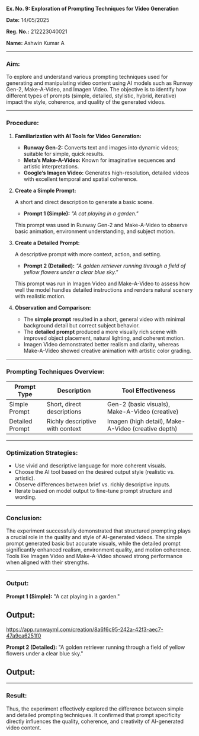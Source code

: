 **Ex. No. 9: Exploration of Prompting Techniques for Video Generation**

**Date:** 14/05/2025

**Reg. No.:** 212223040021

**Name:** Ashwin Kumar A

---

### **Aim:**

To explore and understand various prompting techniques used for generating and manipulating video content using AI models such as Runway Gen-2, Make-A-Video, and Imagen Video. The objective is to identify how different types of prompts (simple, detailed, stylistic, hybrid, iterative) impact the style, coherence, and quality of the generated videos.

---

### **Procedure:**

1. **Familiarization with AI Tools for Video Generation:**

   * **Runway Gen-2:** Converts text and images into dynamic videos; suitable for simple, quick results.
   * **Meta’s Make-A-Video:** Known for imaginative sequences and artistic interpretations.
   * **Google’s Imagen Video:** Generates high-resolution, detailed videos with excellent temporal and spatial coherence.

2. **Create a Simple Prompt:**

   A short and direct description to generate a basic scene.

   * **Prompt 1 (Simple):**
     *"A cat playing in a garden."*

   This prompt was used in Runway Gen-2 and Make-A-Video to observe basic animation, environment understanding, and subject motion.

3. **Create a Detailed Prompt:**

   A descriptive prompt with more context, action, and setting.

   * **Prompt 2 (Detailed):**
     *"A golden retriever running through a field of yellow flowers under a clear blue sky."*

   This prompt was run in Imagen Video and Make-A-Video to assess how well the model handles detailed instructions and renders natural scenery with realistic motion.

4. **Observation and Comparison:**

   * The **simple prompt** resulted in a short, general video with minimal background detail but correct subject behavior.
   * The **detailed prompt** produced a more visually rich scene with improved object placement, natural lighting, and coherent motion.
   * Imagen Video demonstrated better realism and clarity, whereas Make-A-Video showed creative animation with artistic color grading.

---

### **Prompting Techniques Overview:**

| Prompt Type     | Description                     | Tool Effectiveness                                  |
| --------------- | ------------------------------- | --------------------------------------------------- |
| Simple Prompt   | Short, direct descriptions      | Gen-2 (basic visuals), Make-A-Video (creative)      |
| Detailed Prompt | Richly descriptive with context | Imagen (high detail), Make-A-Video (creative depth) |

---

### **Optimization Strategies:**

* Use vivid and descriptive language for more coherent visuals.
* Choose the AI tool based on the desired output style (realistic vs. artistic).
* Observe differences between brief vs. richly descriptive inputs.
* Iterate based on model output to fine-tune prompt structure and wording.

---

### **Conclusion:**

The experiment successfully demonstrated that structured prompting plays a crucial role in the quality and style of AI-generated videos. The simple prompt generated basic but accurate visuals, while the detailed prompt significantly enhanced realism, environment quality, and motion coherence. Tools like Imagen Video and Make-A-Video showed strong performance when aligned with their strengths.

---

### **Output:**

**Prompt 1 (Simple):**
     "A cat playing in a garden."
## Output:
[ https://app.runwayml.com/creation/8a6f6c95-242a-42f3-aec7-47a9ca6251f0
](https://github.com/AshwinKumar-Saveetha/Exno.9-Prompt-Engg/issues/1#issue-3061902877)

**Prompt 2 (Detailed):**
     "A golden retriever running through a field of yellow flowers under a clear blue sky."
## Output:

---

### **Result:**

Thus, the experiment effectively explored the difference between simple and detailed prompting techniques. It confirmed that prompt specificity directly influences the quality, coherence, and creativity of AI-generated video content.
